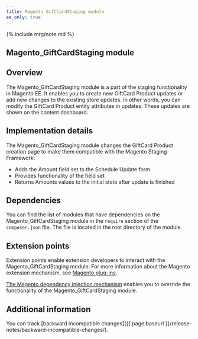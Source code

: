 ```yaml
---
title: Magento_GiftCardStaging module
ee_only: true
---
```


{% include mrg/note.md %}

## Magento_GiftCardStaging module

## Overview

The Magento_GiftCardStaging module is a part of the staging functionality in Magento EE. It enables you to create new GiftCard Product updates or add new changes to the existing store updates. In other words, you can modify the GiftCard Product entity attributes in updates. These updates are shown on the content dashboard.

## Implementation details

The Magento_GiftCardStaging module changes the GiftCard Product creation page to make them compatible with the Magento Staging Framework:

- Adds the Amount field set to the Schedule Update form
- Provides functionality of the field set
- Returns Amounts values to the initial state after update is finished

## Dependencies

You can find the list of modules that have dependencies on the Magento_GiftCardStaging module in the `require` section of the `composer.json` file. The file is located in the root directory of the module.

## Extension points

Extension points enable extension developers to interact with the Magento_GiftCardStaging module. For more information about the Magento extension mechanism, see [Magento plug-ins](http://devdocs.magento.com/guides/v2.1/extension-dev-guide/plugins.html).

[The Magento dependency injection mechanism](http://devdocs.magento.com/guides/v2.1/extension-dev-guide/depend-inj.html) enables you to override the functionality of the Magento_GiftCardStaging module.

## Additional information

You can track [backward incompatible changes]({{ page.baseurl }}/release-notes/backward-incompatible-changes/).

